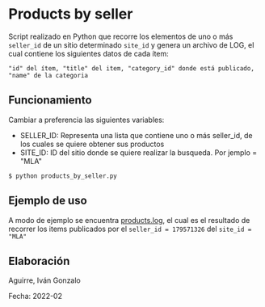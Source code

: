 # Products by seller

Script realizado en Python que recorre los elementos de uno o más `seller_id` de un sitio determinado `site_id` y genera un archivo de LOG, el cual contiene los siguientes datos de cada ítem:
```
"id" del ítem, "title" del item, "category_id" donde está publicado, "name" de la categoria
```
## Funcionamiento

Cambiar a preferencia las siguientes variables:
- SELLER_ID: Representa una lista que contiene uno o más seller_id, de los cuales se quiere obtener sus productos
- SITE_ID: ID del sitio donde se quiere realizar la busqueda. Por jemplo = "MLA"

```
$ python products_by_seller.py
```
## Ejemplo de uso

A modo de ejemplo se encuentra [products.log](https://github.com/aguirre-ivan/products-by-seller/blob/main/products.log), el cual es el resultado de recorrer los items publicados por el `seller_id = 179571326` del `site_id = "MLA"`

## Elaboración

Aguirre, Iván Gonzalo

Fecha: 2022-02

